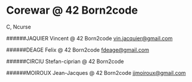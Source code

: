# Corewar @ 42 Born2code
C, Ncurse


######JAQUIER Vincent @ 42 Born2code
vin.jacquier@gmail.com 

######DEAGE Felix @ 42 Born2code
fdeage@gmail.com

######CIRCIU Stefan-ciprian @ 42 Born2code

######MOIROUX Jean-Jacques @ 42 Born2code
jjmoiroux@gmail.com
